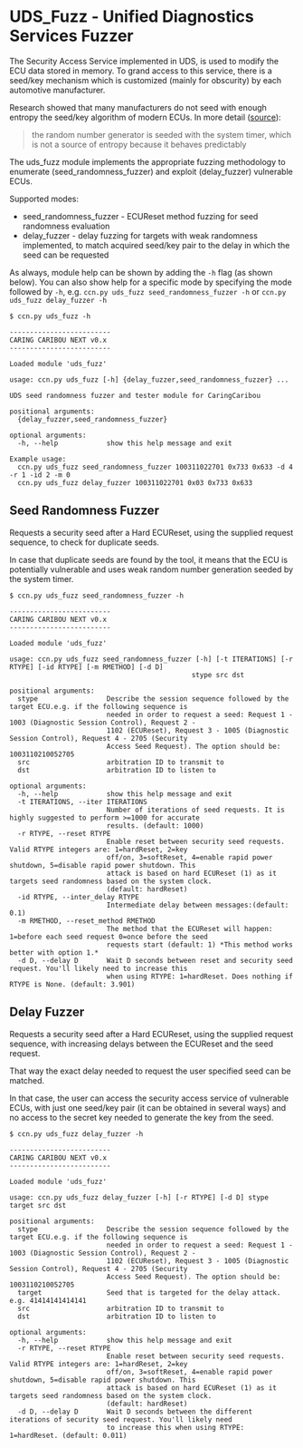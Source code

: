 # UDS_Fuzz - Unified Diagnostics Services Fuzzer
The Security Access Service implemented in UDS, is used to modify the ECU data stored in memory. To grand access to this service, there is a seed/key mechanism which is customized (mainly for obscurity) by each automotive manufacturer.

Research showed that many manufacturers do not seed with enough entropy the seed/key algorithm of modern ECUs. In more detail ([source](https://www.reddit.com/r/CarHacking/comments/m044jp/simos18_supplier_bootloader_sboot_exploit_reading/)):

>  the random number generator is seeded with the system timer, which is not a source of entropy because it behaves predictably

The uds_fuzz module implements the appropriate fuzzing methodology to enumerate (seed_randomness_fuzzer) and exploit (delay_fuzzer) vulnerable ECUs.

Supported modes:
* seed_randomness_fuzzer - ECUReset method fuzzing for seed randomness evaluation
* delay_fuzzer - delay fuzzing for targets with weak randomness implemented, to match acquired seed/key pair to the delay in which the seed can be requested

As always, module help can be shown by adding the `-h` flag (as shown below). You can also show help for a specific mode by specifying the mode followed by `-h`, e.g. `ccn.py uds_fuzz seed_randomness_fuzzer -h` or `ccn.py uds_fuzz delay_fuzzer -h`

```
$ ccn.py uds_fuzz -h

-------------------------
CARING CARIBOU NEXT v0.x
-------------------------

Loaded module 'uds_fuzz'

usage: ccn.py uds_fuzz [-h] {delay_fuzzer,seed_randomness_fuzzer} ...

UDS seed randomness fuzzer and tester module for CaringCaribou

positional arguments:
  {delay_fuzzer,seed_randomness_fuzzer}

optional arguments:
  -h, --help            show this help message and exit

Example usage:
  ccn.py uds_fuzz seed_randomness_fuzzer 100311022701 0x733 0x633 -d 4 -r 1 -id 2 -m 0
  ccn.py uds_fuzz delay_fuzzer 100311022701 0x03 0x733 0x633
```

## Seed Randomness Fuzzer
Requests a security seed after a Hard ECUReset, using the supplied request sequence, to check for duplicate seeds. 

In case that duplicate seeds are found by the tool, it means that the ECU is potentially  vulnerable and uses weak random number generation seeded by the system timer.

```
$ ccn.py uds_fuzz seed_randomness_fuzzer -h

-------------------------
CARING CARIBOU NEXT v0.x
-------------------------

Loaded module 'uds_fuzz'

usage: ccn.py uds_fuzz seed_randomness_fuzzer [-h] [-t ITERATIONS] [-r RTYPE] [-id RTYPE] [-m RMETHOD] [-d D]
                                             stype src dst

positional arguments:
  stype                 Describe the session sequence followed by the target ECU.e.g. if the following sequence is
                        needed in order to request a seed: Request 1 - 1003 (Diagnostic Session Control), Request 2 -
                        1102 (ECUReset), Request 3 - 1005 (Diagnostic Session Control), Request 4 - 2705 (Security
                        Access Seed Request). The option should be: 1003110210052705
  src                   arbitration ID to transmit to
  dst                   arbitration ID to listen to

optional arguments:
  -h, --help            show this help message and exit
  -t ITERATIONS, --iter ITERATIONS
                        Number of iterations of seed requests. It is highly suggested to perform >=1000 for accurate
                        results. (default: 1000)
  -r RTYPE, --reset RTYPE
                        Enable reset between security seed requests. Valid RTYPE integers are: 1=hardReset, 2=key
                        off/on, 3=softReset, 4=enable rapid power shutdown, 5=disable rapid power shutdown. This
                        attack is based on hard ECUReset (1) as it targets seed randomness based on the system clock.
                        (default: hardReset)
  -id RTYPE, --inter_delay RTYPE
                        Intermediate delay between messages:(default: 0.1)
  -m RMETHOD, --reset_method RMETHOD
                        The method that the ECUReset will happen: 1=before each seed request 0=once before the seed
                        requests start (default: 1) *This method works better with option 1.*
  -d D, --delay D       Wait D seconds between reset and security seed request. You'll likely need to increase this
                        when using RTYPE: 1=hardReset. Does nothing if RTYPE is None. (default: 3.901)
```

## Delay Fuzzer
Requests a security seed after a Hard ECUReset, using the supplied request sequence, with increasing delays between the ECUReset and the seed request.

That way the exact delay needed to request the user specified seed can be matched. 

In that case, the user can access the security access service of vulnerable ECUs, with just one seed/key pair (it can be obtained in several ways) and no access to the secret key needed to generate the key from the seed.

```
$ ccn.py uds_fuzz delay_fuzzer -h

-------------------------
CARING CARIBOU NEXT v0.x
-------------------------

Loaded module 'uds_fuzz'

usage: ccn.py uds_fuzz delay_fuzzer [-h] [-r RTYPE] [-d D] stype target src dst

positional arguments:
  stype                 Describe the session sequence followed by the target ECU.e.g. if the following sequence is
                        needed in order to request a seed: Request 1 - 1003 (Diagnostic Session Control), Request 2 -
                        1102 (ECUReset), Request 3 - 1005 (Diagnostic Session Control), Request 4 - 2705 (Security
                        Access Seed Request). The option should be: 1003110210052705
  target                Seed that is targeted for the delay attack. e.g. 41414141414141
  src                   arbitration ID to transmit to
  dst                   arbitration ID to listen to

optional arguments:
  -h, --help            show this help message and exit
  -r RTYPE, --reset RTYPE
                        Enable reset between security seed requests. Valid RTYPE integers are: 1=hardReset, 2=key
                        off/on, 3=softReset, 4=enable rapid power shutdown, 5=disable rapid power shutdown. This
                        attack is based on hard ECUReset (1) as it targets seed randomness based on the system clock.
                        (default: hardReset)
  -d D, --delay D       Wait D seconds between the different iterations of security seed request. You'll likely need
                        to increase this when using RTYPE: 1=hardReset. (default: 0.011)
```
